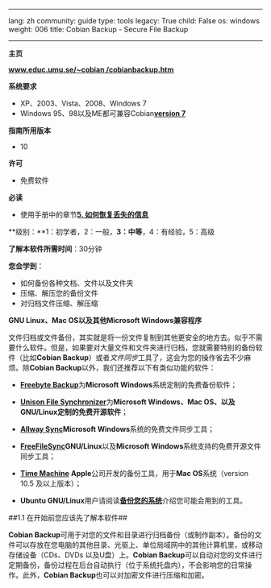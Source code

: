

---

lang: zh
community: guide
type: tools
legacy: True
child: False
os: windows
weight: 006
title: Cobian Backup - Secure File Backup

---

**主页**

[**www.educ.umu.se/~cobian /cobianbackup.htm**](http://www.educ.umu.se/~cobian/cobianbackup.htm)

**系统要求**

- XP、2003、Vista、2008、Windows 7
- Windows 95、98以及ME都可兼容Cobian[**version 7**](/sites/securitybkp.ngoinabox.org/security/files/cobian/Cb7Setup.exe)

**指南所用版本**

- 10

**许可**

- 免费软件

**必读**

- 使用手册中的章节[**5. 如何恢复丢失的信息**](/zh/chapter-5)

**级别：**1：初学者，2：一般，**3：中等**，4：有经验，5：高级


**了解本软件所需时间**：30分钟


**您会学到**：

- 如何备份各种文档、文件以及文件夹
- 压缩、解压您的备份文件
- 对归档文件压缩、解压缩 

**GNU Linux、Mac OS以及其他Microsoft Windows兼容程序**

文件归档或文件备份，其实就是将一份文件复制到其他更安全的地方去。似乎不需要什么软件。但是，如果要对大量文件和文件夹进行归档，您就需要特别的备份软件（比如**Cobian Backup**）或者*文件同步*工具了，这会为您的操作省去不少麻烦。除**Cobian Backup**以外，我们还推荐以下有类似功能的软件：

- [**Freebyte Backup**](http://www.freebyte.com/fbbackup/)为**Microsoft Windows**系统定制的免费备份软件；

- [**Unison File Synchronizer**](http://www.cis.upenn.edu/~bcpierce/unison/)为**Microsoft Windows、Mac OS、以及GNU/Linux定制的免费开源软件**；

- [**Allway Sync**](http://allwaysync.com/)**Microsoft Windows**系统的免费文件同步工具；

- [**FreeFileSync**](http://freefilesync.sourceforge.net/)**GNU/Linux**以及**Microsoft Windows**系统支持的免费开源文件同步工具；

- [**Time Machine**](https://secure.wikimedia.org/wikipedia/en/wiki/Time_Machine_%28Mac_OS%29) **Apple**公司开发的备份工具，用于**Mac OS**系统（version 10.5 及以上版本）；

- **Ubuntu GNU/Linux**用户请阅读[**备份您的系统**](https://help.ubuntu.com/community/BackupYourSystem)介绍您可能会用到的工具。

##1.1 在开始前您应该先了解本软件##

**Cobian Backup**可用于对您的文件和目录进行归档备份（或制作副本）。备份的文件可以存放在您电脑的其他目录、光驱上、单位局域网中的其他计算机里，或移动存储设备（CDs、DVDs 以及U盘）上。**Cobian Backup**可以自动对您的文件进行定期备份，备份过程在后台自动执行（位于系统托盘内），不会影响您的日常操作。此外，**Cobian Backup**也可以对加密文件进行压缩和加密。


